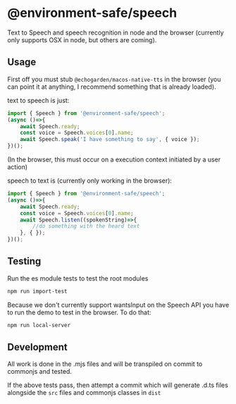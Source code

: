 @environment-safe/speech
========================
Text to Speech and speech recognition in node and the browser (currently only supports OSX in node, but others are coming).

Usage
-----

First off you must stub `@echogarden/macos-native-tts` in the browser (you can point it at anything, I recommend something that is already loaded).

text to speech is just: 
```js
import { Speech } from '@environment-safe/speech';
(async ()=>{
    await Speech.ready;
    const voice = Speech.voices[0].name;
    await Speech.speak('I have something to say', { voice });
})();
```
(In the browser, this must occur on a execution context initiated by a user action)

speech to text is (currently only working in the browser):
```js
import { Speech } from '@environment-safe/speech';
(async ()=>{
    await Speech.ready;
    const voice = Speech.voices[0].name;
    await Speech.listen((spokenString)=>{
        //do something with the heard text
    }, { });
})();
```

Testing
-------

Run the es module tests to test the root modules
```bash
npm run import-test
```
Because we don't currently support wantsInput on the Speech API you have to run the demo to test in the browser. To do that:

```bash
npm run local-server
```

Development
-----------
All work is done in the .mjs files and will be transpiled on commit to commonjs and tested.

If the above tests pass, then attempt a commit which will generate .d.ts files alongside the `src` files and commonjs classes in `dist`

